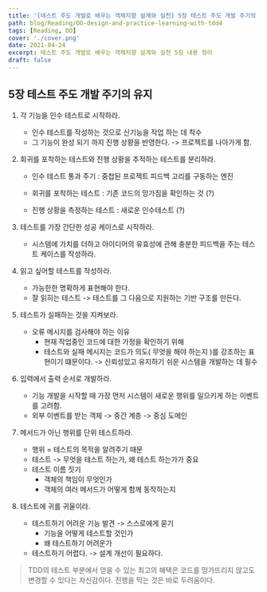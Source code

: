 ```yaml
---
title: '[테스트 주도 개발로 배우는 객체지향 설계와 실천] 5장 테스트 주도 개발 주기의 유지'
path: blog/Reading/OO-design-and-practice-learning-with-tdd4
tags: [Reading, OO]
cover: './cover.png'
date: 2021-04-24
excerpt: 테스트 주도 개발로 배우는 객체지향 설계와 실천 5장 내용 정리
draft: false
---
```


## 5장 테스트 주도 개발 주기의 유지

1. 각 기능을 인수 테스트로 시작하라.

   - 인수 테스트를 작성하는 것으로 신기능을 작업 하는 데 착수
   - 그 기능이 완성 되기 까지 진행 상황을 반영한다. -> 프로젝트를 나아가게 함.

2. 회귀를 포착하는 테스트와 진행 상황을 추적하는 테스트를 분리하라.

   - 인수 테스트 통과 주기 : 중첩된 프로젝트 피드백 고리를 구동하는 엔진

   - 회귀를 포착하는 테스트 : 기존 코드의 망가짐을 확인하는 것 (?)
   - 진행 상황을 측정하는 테스트 : 새로운 인수테스트 (?)

3. 테스트를 가장 간단한 성공 케이스로 시작하라.

   - 시스템에 가치를 더하고 아이디어의 유효성에 관해 충분한 피드백을 주는 테스트 케이스를 작성하라.

4. 읽고 싶어할 테스트를 작성하라.

   - 가능한한 명확하게 표현해야 한다.
   - 잘 읽히는 테스트 -> 테스트를 그 다음으로 지원하는 기반 구조를 만든다.

5. 테스트가 실패하는 것을 지켜보라.

   - 오류 메시지를 검사해야 하는 이유
     - 현재 작업중인 코드에 대한 가정을 확인하기 위해
     - 테스트와 실패 메시지는 코드가 의도( 무엇을 해야 하는지 )를 강조하는 표현이기 떄문이다. -> 신뢰성있고 유지하기 쉬운 시스템을 개발하는 데 필수

6. 입력에서 출력 순서로 개발하라.

   - 기능 개발을 시작할 때 가장 먼저 시스템이 새로운 행위를 일으키게 하는 이벤트를 고려함.
   - 외부 이벤트를 받는 객체 -> 중간 계층 -> 중심 도메인

7. 메서드가 아닌 행위를 단위 테스트하라.

   - 행위 = 테스트의 목적을 알려주기 때문
   - 테스트 -> 무엇을 테스트 하는가, 왜 테스트 하는가가 중요
   - 테스트 이름 짓기
     - 객체의 책임이 무엇인가
     - 객체의 여러 메서드가 어떻게 함께 동작하는지

8. 테스트에 귀를 귀울이라.

   - 테스트하기 어려운 기능 발견 -> 스스로에게 묻기
     - 기능을 어떻게 테스트할 것인가
     - 왜 테스트하기 어려운가
   - 테스트하기 어렵다. -> 설계 개선이 필요하다.

> TDD의 테스트 부분에서 얻을 수 있는 최고의 혜택은 코드를 망가뜨리지 않고도 변경할 수 있다는 자신감이다. 진행을 막는 것은 바로 두려움이다.
